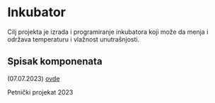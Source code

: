 # Inkubator

Cilj projekta je izrada i programiranje inkubatora koji može da menja i održava temperaturu i vlažnost unutrašnjosti.

## Spisak komponenata 

(07.07.2023) [ovde](urlhttps://github.com/KostaJovanovic/Inkubator/blob/main/spisak_komponenata_2.xlsx)


Petnički projekat 2023
